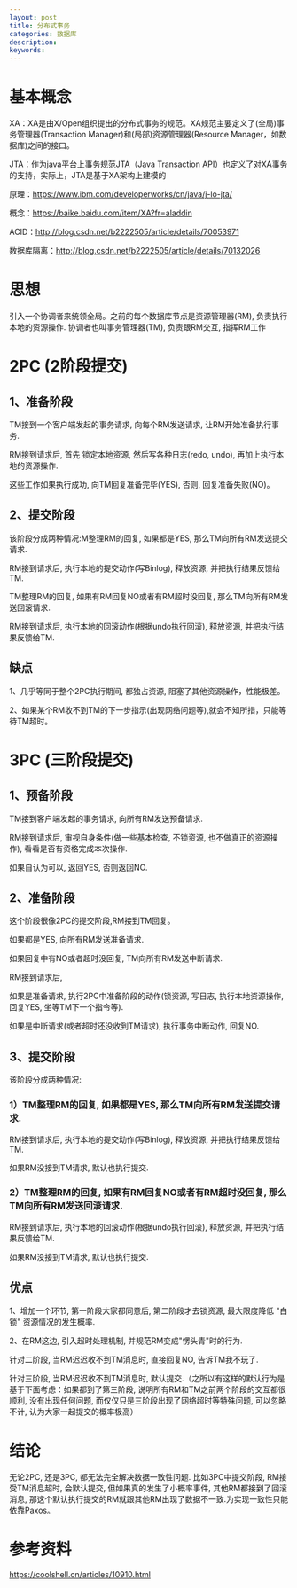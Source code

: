 ```yaml
---
layout: post
title: 分布式事务
categories: 数据库
description: 
keywords: 
---
```


# 基本概念

XA：XA是由X/Open组织提出的分布式事务的规范。XA规范主要定义了(全局)事务管理器(Transaction Manager)和(局部)资源管理器(Resource Manager，如数据库)之间的接口。

JTA：作为java平台上事务规范JTA（Java Transaction API）也定义了对XA事务的支持，实际上，JTA是基于XA架构上建模的

原理：https://www.ibm.com/developerworks/cn/java/j-lo-jta/

概念：https://baike.baidu.com/item/XA?fr=aladdin

ACID：http://blog.csdn.net/b2222505/article/details/70053971

数据库隔离：http://blog.csdn.net/b2222505/article/details/70132026



# 思想

引入一个协调者来统领全局。之前的每个数据库节点是资源管理器(RM), 负责执行本地的资源操作. 协调者也叫事务管理器(TM), 负责跟RM交互, 指挥RM工作



# 2PC (2阶段提交)

## 1、准备阶段

TM接到一个客户端发起的事务请求, 向每个RM发送请求, 让RM开始准备执行事务.

RM接到请求后, 首先 锁定本地资源, 然后写各种日志(redo, undo), 再加上执行本地的资源操作.

这些工作如果执行成功, 向TM回复准备完毕(YES), 否则, 回复准备失败(NO)。

## 2、提交阶段

该阶段分成两种情况:M整理RM的回复, 如果都是YES, 那么TM向所有RM发送提交请求.

RM接到请求后, 执行本地的提交动作(写Binlog), 释放资源, 并把执行结果反馈给TM.

TM整理RM的回复, 如果有RM回复NO或者有RM超时没回复, 那么TM向所有RM发送回滚请求.

RM接到请求后, 执行本地的回滚动作(根据undo执行回滚), 释放资源, 并把执行结果反馈给TM.

## 缺点

1、几乎等同于整个2PC执行期间, 都独占资源, 阻塞了其他资源操作，性能极差。

2、如果某个RM收不到TM的下一步指示(出现网络问题等),就会不知所措，只能等待TM超时。



# 3PC (三阶段提交)

## 1、预备阶段

TM接到客户端发起的事务请求, 向所有RM发送预备请求.

RM接到请求后, 审视自身条件(做一些基本检查, 不锁资源, 也不做真正的资源操作), 看看是否有资格完成本次操作.

如果自认为可以, 返回YES, 否则返回NO.

## 2、准备阶段

这个阶段很像2PC的提交阶段,RM接到TM回复。

如果都是YES, 向所有RM发送准备请求.

如果回复中有NO或者超时没回复, TM向所有RM发送中断请求.

RM接到请求后,

如果是准备请求, 执行2PC中准备阶段的动作(锁资源, 写日志, 执行本地资源操作, 回复YES, 坐等TM下一个指令等).

如果是中断请求(或者超时还没收到TM请求), 执行事务中断动作, 回复NO.

## 3、提交阶段

该阶段分成两种情况:

### 1）TM整理RM的回复, 如果都是YES, 那么TM向所有RM发送提交请求.
RM接到请求后, 执行本地的提交动作(写Binlog), 释放资源, 并把执行结果反馈给TM.

如果RM没接到TM请求, 默认也执行提交.

### 2）TM整理RM的回复, 如果有RM回复NO或者有RM超时没回复, 那么TM向所有RM发送回滚请求.
RM接到请求后, 执行本地的回滚动作(根据undo执行回滚), 释放资源, 并把执行结果反馈给TM.

如果RM没接到TM请求, 默认也执行提交.

## 优点

1、增加一个环节, 第一阶段大家都同意后, 第二阶段才去锁资源, 最大限度降低 "白锁" 资源情况的发生概率.

2、在RM这边, 引入超时处理机制, 并规范RM变成"愣头青"时的行为.

针对二阶段, 当RM迟迟收不到TM消息时, 直接回复NO, 告诉TM我不玩了.

针对三阶段, 当RM迟迟收不到TM消息时, 默认提交.（之所以有这样的默认行为是基于下面考虑：如果都到了第三阶段, 说明所有RM和TM之前两个阶段的交互都很顺利, 没有出现任何问题, 而仅仅只是三阶段出现了网络超时等特殊问题, 可以忽略不计, 认为大家一起提交的概率极高）



# 结论

无论2PC, 还是3PC, 都无法完全解决数据一致性问题. 比如3PC中提交阶段, RM接受TM消息超时, 会默认提交, 但如果真的发生了小概率事件, 其他RM都接到了回滚消息, 那这个默认执行提交的RM就跟其他RM出现了数据不一致.为实现一致性只能依靠Paxos。



# 参考资料

https://coolshell.cn/articles/10910.html


